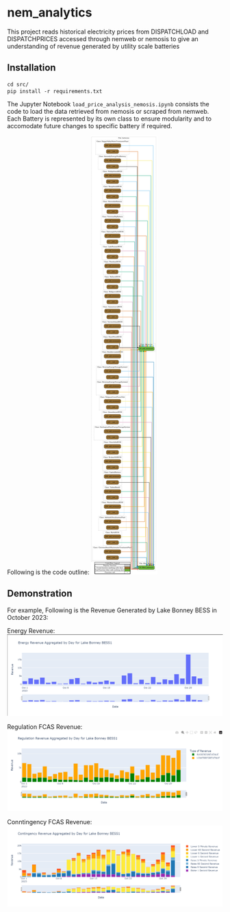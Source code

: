 # nem_analytics
This project reads historical electricity prices from DISPATCHLOAD and DISPATCHPRICES accessed through nemweb or nemosis to give an understanding of revenue generated by utility scale batteries

## Installation

```
cd src/
pip install -r requirements.txt
```

The Jupyter Notebook `load_price_analysis_nemosis.ipynb` consists the code to load the data retrieved from nemosis or scraped from nemweb.
Each Battery is represented by its own class to ensure modularity and to accomodate future changes to specific battery if required.

Following is the code outline:
![My Image](https://github.com/peachypeachyy/portfolio-contents/blob/main/NEM_Analytics/supporting_assets/out.png)


## Demonstration

For example, Following is the Revenue Generated by Lake Bonney BESS in October 2023:

Energy Revenue:
![My Image](https://github.com/peachypeachyy/portfolio-contents/blob/main/NEM_Analytics/supporting_assets/lake_bonney-1.png)

Regulation FCAS Revenue:
![My Image](https://github.com/peachypeachyy/portfolio-contents/blob/main/NEM_Analytics/supporting_assets/lake_bonney-2.png)

Conntingency FCAS Revenue:
![My Image](https://github.com/peachypeachyy/portfolio-contents/blob/main/NEM_Analytics/supporting_assets/lake_bonney-3.png)
